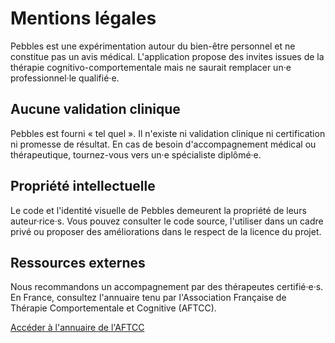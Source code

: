 # Mentions légales

Pebbles est une expérimentation autour du bien-être personnel et ne constitue pas un avis médical. L'application propose des invites issues de la thérapie cognitivo-comportementale mais ne saurait remplacer un·e professionnel·le qualifié·e.

## Aucune validation clinique

Pebbles est fourni « tel quel ». Il n'existe ni validation clinique ni certification ni promesse de résultat. En cas de besoin d'accompagnement médical ou thérapeutique, tournez-vous vers un·e spécialiste diplômé·e.

## Propriété intellectuelle

Le code et l'identité visuelle de Pebbles demeurent la propriété de leurs auteur·rice·s. Vous pouvez consulter le code source, l'utiliser dans un cadre privé ou proposer des améliorations dans le respect de la licence du projet.

## Ressources externes

Nous recommandons un accompagnement par des thérapeutes certifié·e·s. En France, consultez l'annuaire tenu par l'Association Française de Thérapie Comportementale et Cognitive (AFTCC).

[Accéder à l'annuaire de l'AFTCC](https://www.aftcc.org/annuaire)
